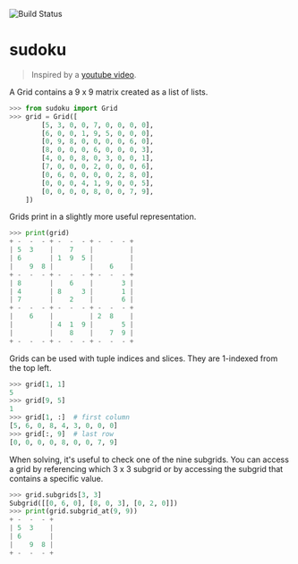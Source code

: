![Build Status](https://github.com/jenden/sudoku/workflows/Unit%20Test/badge.svg)

# sudoku
> Inspired by a [youtube video](https://www.youtube.com/watch?v=G_UYXzGuqvM).


A Grid contains a 9 x 9 matrix created as a list of lists.

```python
>>> from sudoku import Grid
>>> grid = Grid([
        [5, 3, 0, 0, 7, 0, 0, 0, 0],
        [6, 0, 0, 1, 9, 5, 0, 0, 0],
        [0, 9, 8, 0, 0, 0, 0, 6, 0],
        [8, 0, 0, 0, 6, 0, 0, 0, 3],
        [4, 0, 0, 8, 0, 3, 0, 0, 1],
        [7, 0, 0, 0, 2, 0, 0, 0, 6],
        [0, 6, 0, 0, 0, 0, 2, 8, 0],
        [0, 0, 0, 4, 1, 9, 0, 0, 5],
        [0, 0, 0, 0, 8, 0, 0, 7, 9],
    ])
```

Grids print in a slightly more useful representation.
```python
>>> print(grid)
+ -  -  - + -  -  - + -  -  - +
| 5  3    |    7    |         |
| 6       | 1  9  5 |         |
|    9  8 |         |    6    |
+ -  -  - + -  -  - + -  -  - +
| 8       |    6    |       3 |
| 4       | 8     3 |       1 |
| 7       |    2    |       6 |
+ -  -  - + -  -  - + -  -  - +
|    6    |         | 2  8    |
|         | 4  1  9 |       5 |
|         |    8    |    7  9 |
+ -  -  - + -  -  - + -  -  - +
```

Grids can be used with tuple indices and slices. They are 1-indexed from the top left.
```python
>>> grid[1, 1]
5
>>> grid[9, 5]
1
>>> grid[1, :]  # first column
[5, 6, 0, 8, 4, 3, 0, 0, 0]
>>> grid[:, 9]  # last row
[0, 0, 0, 0, 8, 0, 0, 7, 9]
```

When solving, it's useful to check one of the nine subgrids. You can access a grid by referencing which 3 x 3 subgrid or by accessing the subgrid that contains a specific value.
```python
>>> grid.subgrids[3, 3]
Subgrid([[0, 6, 0], [8, 0, 3], [0, 2, 0]])
>>> print(grid.subgrid_at(9, 9))
+ -  -  - +
| 5  3    |
| 6       |
|    9  8 |
+ -  -  - +
```
